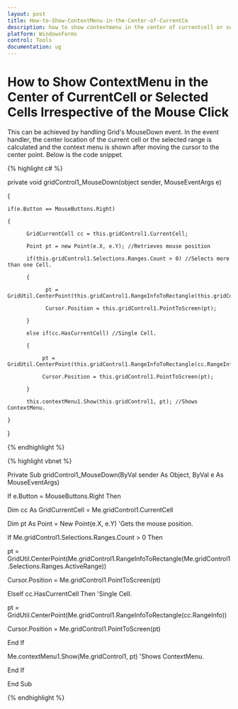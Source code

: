 ```yaml
---
layout: post
title: How-to-Show-ContextMenu-in-the-Center-of-CurrentCe
description: how to show contextmenu in the center of currentcell or selected cells irrespective of the mouse click
platform: WindowsForms
control: Tools
documentation: ug
---
```


# How to Show ContextMenu in the Center of CurrentCell or Selected Cells Irrespective of the Mouse Click

This can be achieved by handling Grid's MouseDown event. In the event handler, the center location of the current cell or the selected range is calculated and the context menu is shown after moving the cursor to the center point. Below is the code snippet.

{% highlight c# %}



 private void gridControl1_MouseDown(object sender, MouseEventArgs e)

{

    if(e.Button == MouseButtons.Right)

    {

          GridCurrentCell cc = this.gridControl1.CurrentCell;

          Point pt = new Point(e.X, e.Y); //Retrieves mouse position

          if(this.gridControl1.Selections.Ranges.Count > 0) //Selects more than one Cell.

          {

                pt = GridUtil.CenterPoint(this.gridControl1.RangeInfoToRectangle(this.gridControl1.Selections.Ranges.ActiveRange));

                Cursor.Position = this.gridControl1.PointToScreen(pt);

          }

          else if(cc.HasCurrentCell) //Single Cell.

          {

               pt = GridUtil.CenterPoint(this.gridControl1.RangeInfoToRectangle(cc.RangeInfo));

               Cursor.Position = this.gridControl1.PointToScreen(pt);

          }

          this.contextMenu1.Show(this.gridControl1, pt); //Shows ContextMenu.

    }

}

{% endhighlight  %}

{% highlight vbnet %}



 Private Sub gridControl1_MouseDown(ByVal sender As Object, ByVal e As MouseEventArgs)

If e.Button = MouseButtons.Right Then

Dim cc As GridCurrentCell = Me.gridControl1.CurrentCell

Dim pt As Point = New Point(e.X, e.Y) 'Gets the mouse position.

If Me.gridControl1.Selections.Ranges.Count > 0 Then

pt = GridUtil.CenterPoint(Me.gridControl1.RangeInfoToRectangle(Me.gridControl1.Selections.Ranges.ActiveRange))

Cursor.Position = Me.gridControl1.PointToScreen(pt)

ElseIf cc.HasCurrentCell Then 'Single Cell.

pt = GridUtil.CenterPoint(Me.gridControl1.RangeInfoToRectangle(cc.RangeInfo))

Cursor.Position = Me.gridControl1.PointToScreen(pt)

End If

Me.contextMenu1.Show(Me.gridControl1, pt) 'Shows ContextMenu.

End If

End Sub


{% endhighlight  %}

